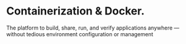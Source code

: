 # Containerization & Docker.

The platform to build, share, run, and verify applications anywhere — without tedious environment configuration or management
